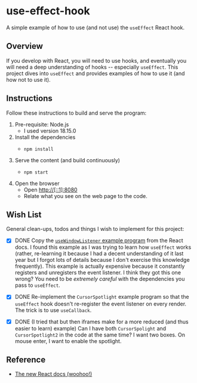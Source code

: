 # use-effect-hook

A simple example of how to use (and not use) the `useEffect` React hook.


## Overview

If you develop with React, you will need to use hooks, and eventually you will need a deep understanding of hooks --
especially `useEffect`. This project dives into `useEffect` and provides examples of how to use it (and how not to use
it).


## Instructions

Follow these instructions to build and serve the program:

1. Pre-requisite: Node.js
    * I used version 18.15.0
2. Install the dependencies
    * ```shell
      npm install
      ```
3. Serve the content (and build continuously)
    * ```shell
      npm start
      ```
4. Open the browser
    * Open <http://[::1]:8080>
    * Relate what you see on the web page to the code. 


## Wish List

General clean-ups, todos and things I wish to implement for this project:

* [x] DONE Copy the [`useWindowListener` example program](https://react.dev/reference/react/useEffect#examples-custom-hooks)
  from the React docs. I found this example as I was trying to learn how `useEffect` works (rather, re-learning it
  because I had a decent understanding of it last year but I forgot lots of details because I don't exercise this
  knowledge frequently). This example is actually expensive because it constantly registers and unregisters the event
  listener. I think they got this one wrong? You need to be *extremely careful* with the dependencies you pass to `useEffect`.
* [x] DONE Re-implement the `CursorSpotlight` example program so that the `useEffect` hook doesn't re-register
  the event listener on every render. The trick is to use `useCallback`.
* [x] DONE (I tried that but then iframes make for a more reduced (and thus easier to learn) example) Can I have both `CursorSpolight` and `CursorSpotlight2` in the code at the same time? I want two boxes. On mouse
  enter, I want to enable the spotlight.


## Reference

* [The new React docs (woohoo!)](https://react.dev/)

